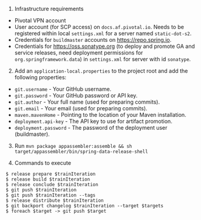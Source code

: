 1. Infrastructure requirements

- Pivotal VPN account
- User account (for SCP access) on `docs.af.pivotal.io`. Needs to be registered within local `settings.xml` for a server named `static-dot-s2`.
- Credentials for `buildmaster` accounts on https://repo.spring.io.
- Credentials for https://oss.sonatype.org (to deploy and promote GA and service releases, need deployment permissions for `org.springframework.data`) in `settings.xml` for server with id `sonatype`.

2. Add an `application-local.properties` to the project root and add the following properties:

- `git.username` - Your GitHub username.
- `git.password` - Your GitHub password or API key.
- `git.author` - Your full name (used for preparing commits).
- `git.email` - Your email (used for preparing commits).
- `maven.mavenHome` - Pointing to the location of your Maven installation.
- `deployment.api-key` - The API key to use for artifact promotion.
- `deployment.password` - The password of the deployment user (buildmaster).

3. Run `mvn package appassembler:assemble && sh target/appassembler/bin/spring-data-release-shell`

4. Commands to execute

```
$ release prepare $trainIteration
$ release build $trainIteration
$ release conclude $trainIteration
$ git push $trainIteration
$ git push $trainIteration --tags
$ release distribute $trainIteration
$ git backport changelog $trainIteration --target $targets
$ foreach $target -> git push $target
```
